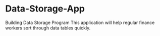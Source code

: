 # Data-Storage-App
Building Data Storage Program
This application will help regular finance workers sort through data tables quickly.
